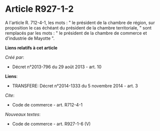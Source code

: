 # Article R927-1-2

A l'article R. 712-4-1, les mots : " le président de la chambre de région, sur proposition le cas échéant du président de la
chambre territoriale, " sont remplacés par les mots : " le président de la chambre de commerce et d'industrie de Mayotte ".

**Liens relatifs à cet article**

_Créé par_:

  - Décret n°2013-796 du 29 août 2013 - art. 10

**Liens**:

  - TRANSFERE: Décret n°2014-1333 du 5 novembre 2014 - art. 3

_Cite_:

  - Code de commerce - art. R712-4-1

_Nouveaux textes_:

  - Code de commerce - art. R927-1-6 (V)
